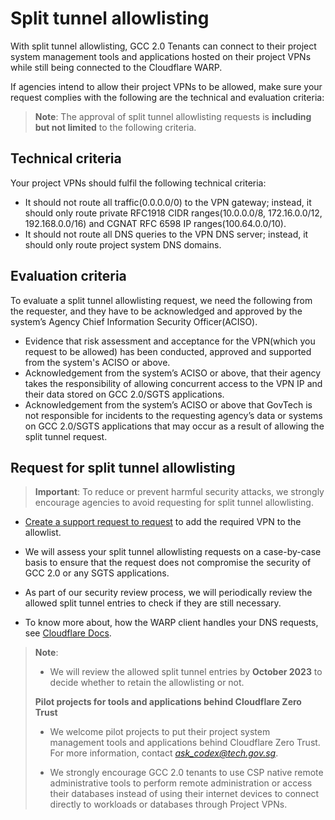 # Split tunnel allowlisting

With split tunnel allowlisting, GCC 2.0 Tenants can connect to their project system management tools and applications hosted on their project VPNs while still being connected to the Cloudflare WARP.

If agencies intend to allow their project VPNs to be allowed, make sure your request complies with the following are the technical and evaluation criteria:

> **Note**: The approval of split tunnel allowlisting requests is **including but not limited** to the following criteria.

## Technical criteria

Your project VPNs should fulfil the following technical criteria:

- It should not route all traffic(0.0.0.0/0) to the VPN gateway; instead, it should only route private RFC1918 CIDR ranges(10.0.0.0/8, 172.16.0.0/12, 192.168.0.0/16) and CGNAT RFC 6598 IP ranges(100.64.0.0/10).
- It should not route all DNS queries to the VPN DNS server; instead, it should only route project system DNS domains.

## Evaluation criteria

To evaluate a split tunnel allowlisting request, we need the following from the requester, and they have to be acknowledged and approved by the system’s Agency Chief Information Security Officer(ACISO).

- Evidence that risk assessment and acceptance for the VPN(which you request to be allowed) has been conducted, approved and supported from the system's ACISO or above.
- Acknowledgement from the system’s ACISO or above, that their agency takes the responsibility of allowing concurrent access to the VPN IP and their data stored on GCC 2.0/SGTS applications.
- Acknowledgement from the system’s ACISO or above that GovTech is not responsible for incidents to the requesting agency’s data or systems on GCC 2.0/SGTS applications that may occur as a result of allowing the split tunnel request.

## Request for split tunnel allowlisting

> **Important**: To reduce or prevent harmful security attacks, we strongly encourage agencies to avoid requesting for split tunnel allowlisting.


- [Create a support request to request](https://go.gov.sg/seed-techpass-support) to add the required VPN to the allowlist.

- We will assess your split tunnel allowlisting requests on a case-by-case basis to ensure that the request does not compromise the security of GCC 2.0 or any SGTS applications.

- As part of our security review process, we will periodically review the allowed split tunnel entries to check if they are still necessary.

- To know more about, how the WARP client handles your DNS requests, see [Cloudflare Docs](https://developers.cloudflare.com/cloudflare-one/connections/connect-devices/warp/configure-warp/route-traffic/#how-the-warp-client-handles-dns-requests).

> **Note**:<br>
>- We will review the allowed split tunnel entries by **October 2023** to decide whether to retain the allowlisting or not.
>
> **Pilot projects for tools and applications behind Cloudflare Zero Trust**
>
>- We welcome pilot projects to put their project system management tools and applications behind Cloudflare Zero Trust. For more information, contact *ask_codex@tech.gov.sg*.
>
>
>- We strongly encourage GCC 2.0 tenants to use CSP native remote administrative tools to perform remote administration or access their databases instead of using their internet devices to connect directly to workloads or databases through Project VPNs.
